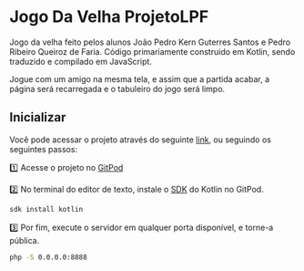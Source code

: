 # Jogo Da Velha ProjetoLPF
Jogo da velha feito pelos alunos João Pedro Kern Guterres Santos e Pedro Ribeiro Queiroz de Faria. Código primariamente construido em Kotlin, sendo traduzido e compilado em JavaScript.

Jogue com um amigo na mesma tela, e assim que a partida acabar, a página será recarregada e o tabuleiro do jogo será limpo.

## Inicializar
Você pode acessar o projeto através do seguinte [link](https://pedrorqfaria.github.io/), ou seguindo os seguintes passos:

:one: Acesse o projeto no [GitPod]()

:two: No terminal do editor de texto, instale o [SDK](https://kotlinlang.org/docs/command-line.html) do Kotlin no GitPod.
```bash
sdk install kotlin
```


:three: Por fim, execute o servidor em qualquer porta disponível, e torne-a pública.
```bash
php -S 0.0.0.0:8888
```
